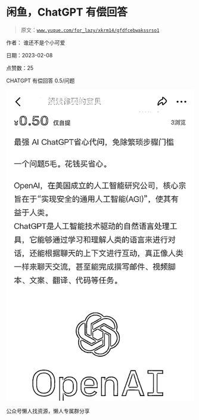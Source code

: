 # 闲鱼，ChatGPT 有偿回答

> 原文：[`www.yuque.com/for_lazy/xkrm14/gfdfcebwakssrso1`](https://www.yuque.com/for_lazy/xkrm14/gfdfcebwakssrso1)



作者： 谁还不是个小可爱



日期：2023-02-08



点赞数：25



CHATGPT 有偿回答 0.5/问题



![](img/3f1ded5f55d696f4428531b9ca5f8962.png)  

公众号懒人找资源，懒人专属群分享

</ne-p>